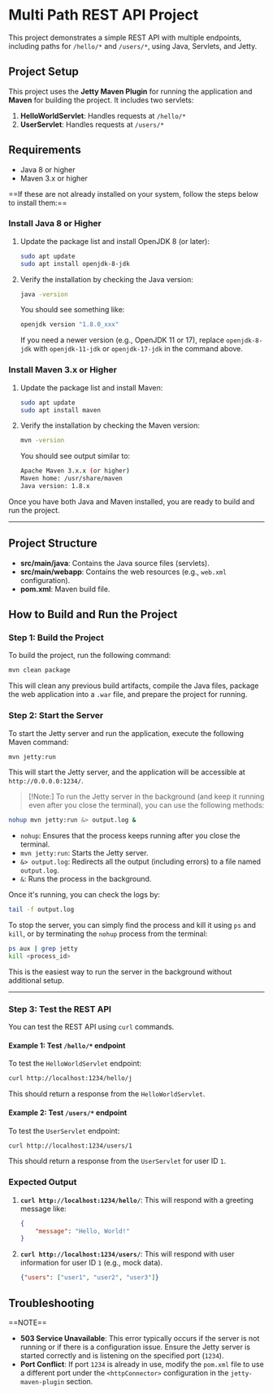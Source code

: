 # Multi Path REST API Project

This project demonstrates a simple REST API with multiple endpoints, including paths for `/hello/*` and `/users/*`, using Java, Servlets, and Jetty.

## Project Setup

This project uses the **Jetty Maven Plugin** for running the application and **Maven** for building the project. It includes two servlets:

1. **HelloWorldServlet**: Handles requests at `/hello/*`
2. **UserServlet**: Handles requests at `/users/*`

## Requirements

- Java 8 or higher
- Maven 3.x or higher

==If these are not already installed on your system, follow the steps below to install them:==

### Install Java 8 or Higher

1. Update the package list and install OpenJDK 8 (or later):

   ```bash
   sudo apt update
   sudo apt install openjdk-8-jdk
   ```

2. Verify the installation by checking the Java version:

   ```bash
   java -version
   ```

   You should see something like:

   ```bash
   openjdk version "1.8.0_xxx"
   ```

   If you need a newer version (e.g., OpenJDK 11 or 17), replace `openjdk-8-jdk` with `openjdk-11-jdk` or `openjdk-17-jdk` in the command above.

### Install Maven 3.x or Higher

1. Update the package list and install Maven:

   ```bash
   sudo apt update
   sudo apt install maven
   ```

2. Verify the installation by checking the Maven version:

   ```bash
   mvn -version
   ```

   You should see output similar to:

   ```bash
   Apache Maven 3.x.x (or higher)
   Maven home: /usr/share/maven
   Java version: 1.8.x
   ```

Once you have both Java and Maven installed, you are ready to build and run the project.

---

## Project Structure

- **src/main/java**: Contains the Java source files (servlets).
- **src/main/webapp**: Contains the web resources (e.g., `web.xml` configuration).
- **pom.xml**: Maven build file.

## How to Build and Run the Project

### Step 1: Build the Project

To build the project, run the following command:

```bash
mvn clean package
```

This will clean any previous build artifacts, compile the Java files, package the web application into a `.war` file, and prepare the project for running.

### Step 2: Start the Server

To start the Jetty server and run the application, execute the following Maven command:

```bash
mvn jetty:run
```

This will start the Jetty server, and the application will be accessible at `http://0.0.0.0:1234/`.

>[!Note:]
To run the Jetty server in the background (and keep it running even after you close the terminal), you can use the following methods:

```bash
nohup mvn jetty:run &> output.log &
```

- `nohup`: Ensures that the process keeps running after you close the terminal.
- `mvn jetty:run`: Starts the Jetty server.
- `&> output.log`: Redirects all the output (including errors) to a file named `output.log`.
- `&`: Runs the process in the background.

Once it's running, you can check the logs by:

```bash
tail -f output.log
```

To stop the server, you can simply find the process and kill it using `ps` and `kill`, or by terminating the `nohup` process from the terminal:

```bash
ps aux | grep jetty
kill <process_id>
```

This is the easiest way to run the server in the background without additional setup.

---

### Step 3: Test the REST API

You can test the REST API using `curl` commands.

#### Example 1: Test `/hello/*` endpoint

To test the `HelloWorldServlet` endpoint:

```bash
curl http://localhost:1234/hello/j
```

This should return a response from the `HelloWorldServlet`.

#### Example 2: Test `/users/*` endpoint

To test the `UserServlet` endpoint:

```bash
curl http://localhost:1234/users/1
```

This should return a response from the `UserServlet` for user ID `1`.

### Expected Output

1. **`curl http://localhost:1234/hello/`**: This will respond with a greeting message like:

   ```json
   {
       "message": "Hello, World!"
   }
   ```

2. **`curl http://localhost:1234/users/`**: This will respond with user information for user ID `1` (e.g., mock data).

   ```json
   {"users": ["user1", "user2", "user3"]}
   ```

## Troubleshooting
==NOTE==
- **503 Service Unavailable**: This error typically occurs if the server is not running or if there is a configuration issue. Ensure the Jetty server is started correctly and is listening on the specified port (`1234`).
- **Port Conflict**: If port `1234` is already in use, modify the `pom.xml` file to use a different port under the `<httpConnector>` configuration in the `jetty-maven-plugin` section.